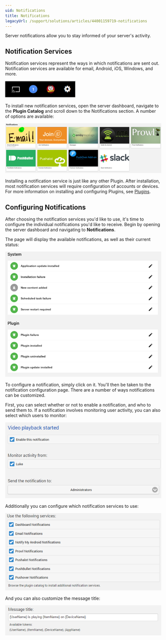 ```yaml
---
uid: Notifications
title: Notifications
legacyUrl: /support/solutions/articles/44001159719-notifications
---
```


Server notifications allow you to stay informed of your server's activity.

## Notification Services

Notification services represent the ways in which notifications are sent out. Notification services are available for email, Android, iOS, Windows, and more. 

![](images/server/notifications2.png)

To install new notification services, open the server dashboard, navigate to the **Plugin Catalog** and scroll down to the Notifications section. A number of options are available:

![](images/server/notifications3.png)

Installing a notification service is just like any other Plugin. After installation, most notification services will require configuration of accounts or devices. For more information on installing and configuring Plugins, see [Plugins](Plugins).

## Configuring Notifications

After choosing the notification services you'd like to use, it's time to configure the individual notifications you'd like to receive. Begin by opening the server dashboard and navigating to **Notifications**.

The page will display the available notifications, as well as their current status:

![](images/server/notifications4.png)

To configure a notification, simply click on it. You'll then be taken to the notification configuration page. There are a number of ways notifications can be customized.

First, you can select whether or not to enable a notification, and who to send them to. If a notification involves monitoring user activity, you can also select which users to monitor:

![](images/server/notifications5.png)

Additionally you can configure which notification services to use:

![](images/server/notifications6.png)

And you can also customize the message title:

![](images/server/notifications7.png)